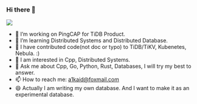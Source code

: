 ### Hi there 👋

![](https://komarev.com/ghpvc/?username=jyz0309)

- 🔭 I’m working on PingCAP for TiDB Product.
- 🌱 I’m learning Distributed Systems and Distributed Database.
- 🤔 I have contributed code(not doc or typo) to TiDB/TiKV, Kubenetes, Nebula. :)
- 🔭 I am interested in Cpp, Distributed Systems.
- 💬 Ask me about Cpp, Go, Python, Rust, Databases, I will try my best to answer.
- 📫 How to reach me: a1kaid@foxmail.com
- 😄 Actually I am writing my own database. And I want to make it as an experimental database.
